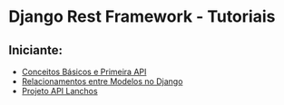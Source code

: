 # Django Rest Framework - Tutoriais

## Iniciante:
- [Conceitos Básicos e Primeira API](tutoriais/tutorial1.md)
- [Relacionamentos entre Modelos no Django](tutoriais/tutorial2.md)
- [Projeto API Lanchos](projeto/README.md)